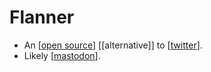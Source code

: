 # Flanner

- An [[open source]] [[alternative]] to [[twitter]].
- Likely [[mastodon]].


[//begin]: # "Autogenerated link references for markdown compatibility"
[open source]: open-source "Open Source"
[twitter]: twitter "Twitter"
[mastodon]: mastodon "Mastodon"
[//end]: # "Autogenerated link references"
